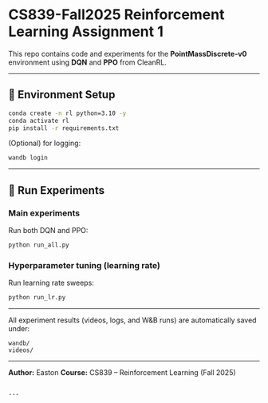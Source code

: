 # CS839-Fall2025 Reinforcement Learning Assignment 1

This repo contains code and experiments for the **PointMassDiscrete-v0** environment using **DQN** and **PPO** from CleanRL.

---

## 🧩 Environment Setup

```bash
conda create -n rl python=3.10 -y
conda activate rl
pip install -r requirements.txt
````

(Optional) for logging:

```bash
wandb login
```

---

## 🚀 Run Experiments

### Main experiments

Run both DQN and PPO:

```bash
python run_all.py
```

### Hyperparameter tuning (learning rate)

Run learning rate sweeps:

```bash
python run_lr.py
```

---

All experiment results (videos, logs, and W&B runs) are automatically saved under:

```
wandb/
videos/
```

---

**Author:** Easton
**Course:** CS839 – Reinforcement Learning (Fall 2025)

```

---

```
